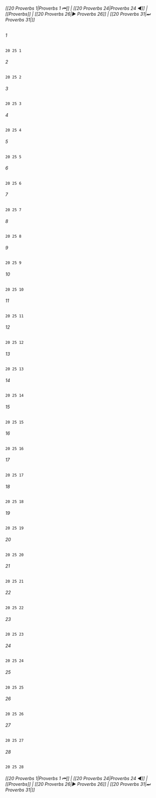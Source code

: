 
###### [[20 Proverbs 1|Proverbs 1 ⏮]] | [[20 Proverbs 24|Proverbs 24 ◀]] | [[Proverbs]] | [[20 Proverbs 26|▶ Proverbs 26]] | [[20 Proverbs 31|⏭ Proverbs 31|]]

###### 1
``` verse
20 25 1 
```
###### 2
``` verse
20 25 2 
```
###### 3
``` verse
20 25 3 
```
###### 4
``` verse
20 25 4 
```
###### 5
``` verse
20 25 5 
```
###### 6
``` verse
20 25 6 
```
###### 7
``` verse
20 25 7 
```
###### 8
``` verse
20 25 8 
```
###### 9
``` verse
20 25 9 
```
###### 10
``` verse
20 25 10 
```
###### 11
``` verse
20 25 11 
```
###### 12
``` verse
20 25 12 
```
###### 13
``` verse
20 25 13 
```
###### 14
``` verse
20 25 14 
```
###### 15
``` verse
20 25 15 
```
###### 16
``` verse
20 25 16 
```
###### 17
``` verse
20 25 17 
```
###### 18
``` verse
20 25 18 
```
###### 19
``` verse
20 25 19 
```
###### 20
``` verse
20 25 20 
```
###### 21
``` verse
20 25 21 
```
###### 22
``` verse
20 25 22 
```
###### 23
``` verse
20 25 23 
```
###### 24
``` verse
20 25 24 
```
###### 25
``` verse
20 25 25 
```
###### 26
``` verse
20 25 26 
```
###### 27
``` verse
20 25 27 
```
###### 28
``` verse
20 25 28 
```

###### [[20 Proverbs 1|Proverbs 1 ⏮]] | [[20 Proverbs 24|Proverbs 24 ◀]] | [[Proverbs]] | [[20 Proverbs 26|▶ Proverbs 26]] | [[20 Proverbs 31|⏭ Proverbs 31|]]

